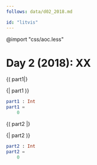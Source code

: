 ```yaml
---
follows: data/d02_2018.md

id: "litvis"
---
```


@import "css/aoc.less"

# Day 2 (2018): XX

{( part1|}

{| part1 )}

```elm {l r}
part1 : Int
part1 =
    0
```

{( part2 |}

{| part2 )}

```elm {l r}
part2 : Int
part2 =
    0
```

